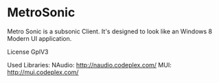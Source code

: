 MetroSonic
==========

Metro Sonic is a subsonic Client. It's designed to look like an Windows 8 Modern UI application. 

License GplV3 

Used Libraries: 
NAudio: http://naudio.codeplex.com/
MUI: http://mui.codeplex.com/

